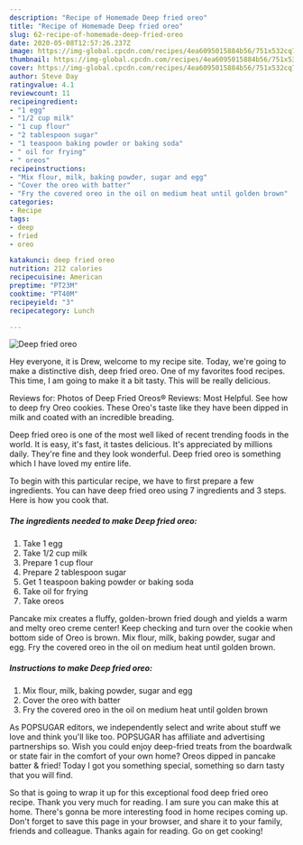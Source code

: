 ```yaml
---
description: "Recipe of Homemade Deep fried oreo"
title: "Recipe of Homemade Deep fried oreo"
slug: 62-recipe-of-homemade-deep-fried-oreo
date: 2020-05-08T12:57:26.237Z
image: https://img-global.cpcdn.com/recipes/4ea6095015884b56/751x532cq70/deep-fried-oreo-recipe-main-photo.jpg
thumbnail: https://img-global.cpcdn.com/recipes/4ea6095015884b56/751x532cq70/deep-fried-oreo-recipe-main-photo.jpg
cover: https://img-global.cpcdn.com/recipes/4ea6095015884b56/751x532cq70/deep-fried-oreo-recipe-main-photo.jpg
author: Steve Day
ratingvalue: 4.1
reviewcount: 11
recipeingredient:
- "1 egg"
- "1/2 cup milk"
- "1 cup flour"
- "2 tablespoon sugar"
- "1 teaspoon baking powder or baking soda"
- " oil for frying"
- " oreos"
recipeinstructions:
- "Mix flour, milk, baking powder, sugar and egg"
- "Cover the oreo with batter"
- "Fry the covered oreo in the oil on medium heat until golden brown"
categories:
- Recipe
tags:
- deep
- fried
- oreo

katakunci: deep fried oreo 
nutrition: 212 calories
recipecuisine: American
preptime: "PT23M"
cooktime: "PT40M"
recipeyield: "3"
recipecategory: Lunch

---
```



![Deep fried oreo](https://img-global.cpcdn.com/recipes/4ea6095015884b56/751x532cq70/deep-fried-oreo-recipe-main-photo.jpg)

Hey everyone, it is Drew, welcome to my recipe site. Today, we're going to make a distinctive dish, deep fried oreo. One of my favorites food recipes. This time, I am going to make it a bit tasty. This will be really delicious.

Reviews for: Photos of Deep Fried Oreos® Reviews: Most Helpful. See how to deep fry Oreo cookies. These Oreo&#39;s taste like they have been dipped in milk and coated with an incredible breading.

Deep fried oreo is one of the most well liked of recent trending foods in the world. It is easy, it's fast, it tastes delicious. It's appreciated by millions daily. They're fine and they look wonderful. Deep fried oreo is something which I have loved my entire life.


To begin with this particular recipe, we have to first prepare a few ingredients. You can have deep fried oreo using 7 ingredients and 3 steps. Here is how you cook that.

<!--inarticleads1-->

##### The ingredients needed to make Deep fried oreo:

1. Take 1 egg
1. Take 1/2 cup milk
1. Prepare 1 cup flour
1. Prepare 2 tablespoon sugar
1. Get 1 teaspoon baking powder or baking soda
1. Take  oil for frying
1. Take  oreos


Pancake mix creates a fluffy, golden-brown fried dough and yields a warm and melty oreo creme center! Keep checking and turn over the cookie when bottom side of Oreo is brown. Mix flour, milk, baking powder, sugar and egg. Fry the covered oreo in the oil on medium heat until golden brown. 

<!--inarticleads2-->

##### Instructions to make Deep fried oreo:

1. Mix flour, milk, baking powder, sugar and egg
1. Cover the oreo with batter
1. Fry the covered oreo in the oil on medium heat until golden brown


As POPSUGAR editors, we independently select and write about stuff we love and think you&#39;ll like too. POPSUGAR has affiliate and advertising partnerships so. Wish you could enjoy deep-fried treats from the boardwalk or state fair in the comfort of your own home? Oreos dipped in pancake batter &amp; fried! Today I got you something special, something so darn tasty that you will find. 

So that is going to wrap it up for this exceptional food deep fried oreo recipe. Thank you very much for reading. I am sure you can make this at home. There's gonna be more interesting food in home recipes coming up. Don't forget to save this page in your browser, and share it to your family, friends and colleague. Thanks again for reading. Go on get cooking!
